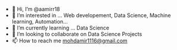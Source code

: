 - 👋 Hi, I’m @aamirr18
- 👀 I’m interested in ... Web developement, Data Science, Machine learning, Automation...
- 🌱 I’m currently learning ... Data Science
- 💞️ I’m looking to collaborate on Data Science Projects
- 📫 How to reach me mohdamir1116@gmail.com

<!---
aamirr18/aamirr18 is a ✨ special ✨ repository because its `README.md` (this file) appears on your GitHub profile.
You can click the Preview link to take a look at your changes.
--->
